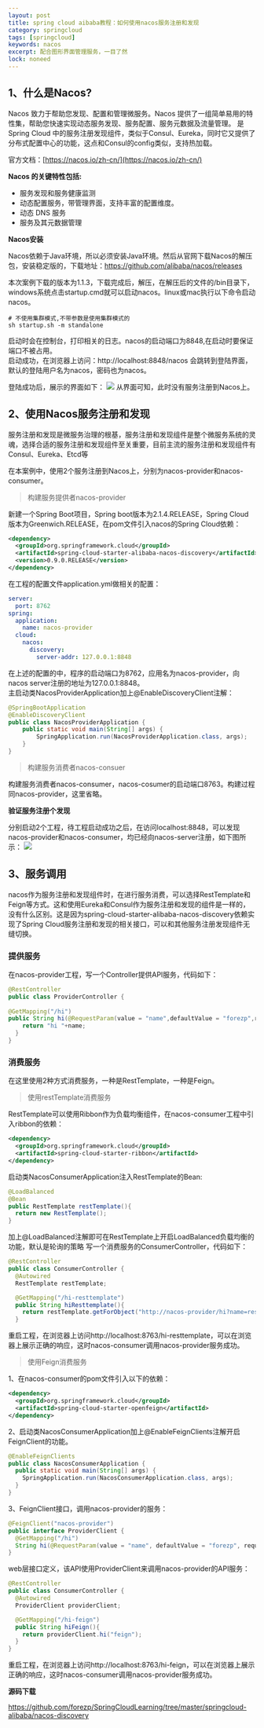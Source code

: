 ```yaml
---
layout: post
title: spring cloud aibaba教程：如何使用nacos服务注册和发现
category: springcloud
tags: [springcloud]
keywords: nacos
excerpt: 配合图形界面管理服务，一目了然
lock: noneed
---
```

## 1、什么是Nacos?

Nacos 致力于帮助您发现、配置和管理微服务。Nacos 提供了一组简单易用的特性集，帮助您快速实现动态服务发现、服务配置、服务元数据及流量管理。 是Spring Cloud 中的服务注册发现组件，类似于Consul、Eureka，同时它又提供了分布式配置中心的功能，这点和Consul的config类似，支持热加载。

官方文档：[https://nacos.io/zh-cn/](https://nacos.io/zh-cn/)

**Nacos 的关键特性包括:**

- 服务发现和服务健康监测
- 动态配置服务，带管理界面，支持丰富的配置维度。
- 动态 DNS 服务
- 服务及其元数据管理
  

**Nacos安装**  

Nacos依赖于Java环境，所以必须安装Java环境。然后从官网下载Nacos的解压包，安装稳定版的，下载地址：https://github.com/alibaba/nacos/releases

本次案例下载的版本为1.1.3，下载完成后，解压，在解压后的文件的/bin目录下，windows系统点击startup.cmd就可以启动nacos。linux或mac执行以下命令启动nacos。
```shell
# 不使用集群模式,不带参数是使用集群模式的
sh startup.sh -m standalone
```
启动时会在控制台，打印相关的日志。nacos的启动端口为8848,在启动时要保证端口不被占用。  
启动成功，在浏览器上访问：http://localhost:8848/nacos
会跳转到登陆界面，默认的登陆用户名为nacos，密码也为nacos。

登陆成功后，展示的界面如下：
![](/assets/images/2019/springcloud/nacos1.1.3.png)
从界面可知，此时没有服务注册到Nacos上。

## 2、使用Nacos服务注册和发现

服务注册和发现是微服务治理的根基，服务注册和发现组件是整个微服务系统的灵魂，选择合适的服务注册和发现组件至关重要，目前主流的服务注册和发现组件有Consul、Eureka、Etcd等

在本案例中，使用2个服务注册到Nacos上，分别为nacos-provider和nacos-consumer。

> 构建服务提供者nacos-provider

新建一个Spring Boot项目，Spring boot版本为2.1.4.RELEASE，Spring Cloud 版本为Greenwich.RELEASE，在pom文件引入nacos的Spring Cloud依赖：

```xml
<dependency>
  <groupId>org.springframework.cloud</groupId>
  <artifactId>spring-cloud-starter-alibaba-nacos-discovery</artifactId>
  <version>0.9.0.RELEASE</version>
</dependency>
```
在工程的配置文件application.yml做相关的配置：
```yaml
server:
  port: 8762
spring:
  application:
    name: nacos-provider
  cloud:
    nacos:
      discovery:
        server-addr: 127.0.0.1:8848
```
在上述的配置的中，程序的启动端口为8762，应用名为nacos-provider，向nacos server注册的地址为127.0.0.1:8848。  
主启动类NacosProviderApplication加上@EnableDiscoveryClient注解：

```java
@SpringBootApplication
@EnableDiscoveryClient
public class NacosProviderApplication {
	public static void main(String[] args) {
		SpringApplication.run(NacosProviderApplication.class, args);
	}
}
```

> 构建服务消费者nacos-consuer

构建服务消费者nacos-consumer，nacos-cosumer的启动端口8763。构建过程同nacos-provider，这里省略。

**验证服务注册个发现**

分别启动2个工程，待工程启动成功之后，在访问localhost:8848，可以发现nacos-provider和nacos-consumer，均已经向nacos-server注册，如下图所示：
![](/assets/images/2019/springcloud/nacos-service-list.png)

## 3、服务调用

nacos作为服务注册和发现组件时，在进行服务消费，可以选择RestTemplate和Feign等方式。这和使用Eureka和Consul作为服务注册和发现的组件是一样的，没有什么区别。这是因为spring-cloud-starter-alibaba-nacos-discovery依赖实现了Spring Cloud服务注册和发现的相关接口，可以和其他服务注册发现组件无缝切换。

### 提供服务
在nacos-provider工程，写一个Controller提供API服务，代码如下：
```java
@RestController
public class ProviderController {
  
@GetMapping("/hi")
public String hi(@RequestParam(value = "name",defaultValue = "forezp",required = false)String name){
    return "hi "+name;
  }
}

```

### 消费服务
在这里使用2种方式消费服务，一种是RestTemplate，一种是Feign。

> 使用restTemplate消费服务

RestTemplate可以使用Ribbon作为负载均衡组件，在nacos-consumer工程中引入ribbon的依赖：

```xml
<dependency>
  <groupId>org.springframework.cloud</groupId>
  <artifactId>spring-cloud-starter-ribbon</artifactId>
</dependency>
```
启动类NacosConsumerApplication注入RestTemplate的Bean:
```java
@LoadBalanced
@Bean
public RestTemplate restTemplate(){
  return new RestTemplate();
}
```
加上@LoadBalanced注解即可在RestTemplate上开启LoadBalanced负载均衡的功能，默认是轮询的策略
写一个消费服务的ConsumerController，代码如下：

```java
@RestController
public class ConsumerController {
  @Autowired
  RestTemplate restTemplate;

  @GetMapping("/hi-resttemplate")
  public String hiResttemplate(){
    return restTemplate.getForObject("http://nacos-provider/hi?name=resttemplate",String.class);
  }
```
重启工程，在浏览器上访问http://localhost:8763/hi-resttemplate，可以在浏览器上展示正确的响应，这时nacos-consumer调用nacos-provider服务成功。

> 使用Feign消费服务

1、在nacos-consumer的pom文件引入以下的依赖：

```xml
<dependency>
  <groupId>org.springframework.cloud</groupId>
  <artifactId>spring-cloud-starter-openfeign</artifactId>
</dependency>
```
2、启动类NacosConsumerApplication加上@EnableFeignClients注解开启FeignClient的功能。

```java
@EnableFeignClients
public class NacosConsumerApplication {
  public static void main(String[] args) {
    SpringApplication.run(NacosConsumerApplication.class, args);
  }
}
```
3、FeignClient接口，调用nacos-provider的服务：

```java
@FeignClient("nacos-provider")
public interface ProviderClient {
  @GetMapping("/hi")
  String hi(@RequestParam(value = "name", defaultValue = "forezp", required = false) String name);
}
```
web层接口定义，该API使用ProviderClient来调用nacos-provider的API服务：
```java
@RestController
public class ConsumerController {
  @Autowired
  ProviderClient providerClient;

  @GetMapping("/hi-feign")
  public String hiFeign(){
    return providerClient.hi("feign");
  }
}
```
重启工程，在浏览器上访问http://localhost:8763/hi-feign，可以在浏览器上展示正确的响应，这时nacos-consumer调用nacos-provider服务成功。

**源码下载**

https://github.com/forezp/SpringCloudLearning/tree/master/springcloud-alibaba/nacos-discovery

